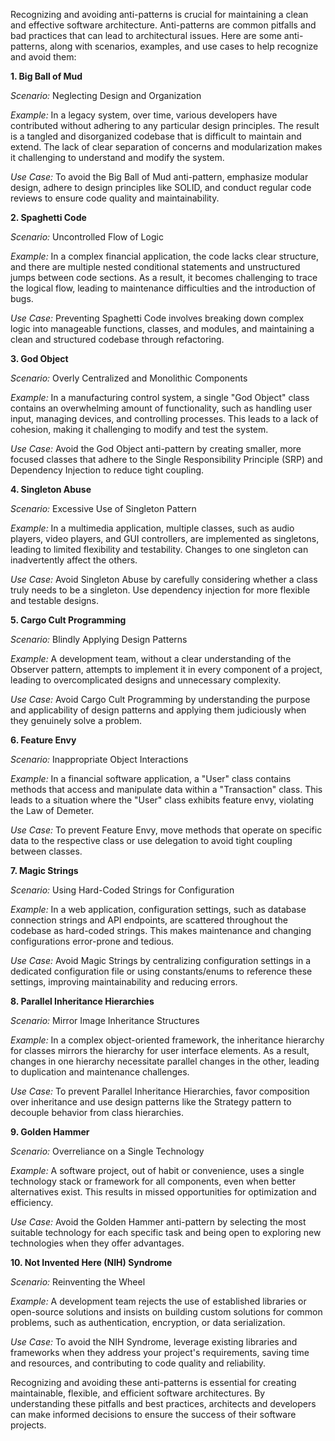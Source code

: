 Recognizing and avoiding anti-patterns is crucial for maintaining a clean and effective software architecture. Anti-patterns are common pitfalls and bad practices that can lead to architectural issues. Here are some anti-patterns, along with scenarios, examples, and use cases to help recognize and avoid them:

**1. Big Ball of Mud**

_Scenario:_ Neglecting Design and Organization

_Example:_ In a legacy system, over time, various developers have contributed without adhering to any particular design principles. The result is a tangled and disorganized codebase that is difficult to maintain and extend. The lack of clear separation of concerns and modularization makes it challenging to understand and modify the system.

_Use Case:_ To avoid the Big Ball of Mud anti-pattern, emphasize modular design, adhere to design principles like SOLID, and conduct regular code reviews to ensure code quality and maintainability.

**2. Spaghetti Code**

_Scenario:_ Uncontrolled Flow of Logic

_Example:_ In a complex financial application, the code lacks clear structure, and there are multiple nested conditional statements and unstructured jumps between code sections. As a result, it becomes challenging to trace the logical flow, leading to maintenance difficulties and the introduction of bugs.

_Use Case:_ Preventing Spaghetti Code involves breaking down complex logic into manageable functions, classes, and modules, and maintaining a clean and structured codebase through refactoring.

**3. God Object**

_Scenario:_ Overly Centralized and Monolithic Components

_Example:_ In a manufacturing control system, a single "God Object" class contains an overwhelming amount of functionality, such as handling user input, managing devices, and controlling processes. This leads to a lack of cohesion, making it challenging to modify and test the system.

_Use Case:_ Avoid the God Object anti-pattern by creating smaller, more focused classes that adhere to the Single Responsibility Principle (SRP) and Dependency Injection to reduce tight coupling.

**4. Singleton Abuse**

_Scenario:_ Excessive Use of Singleton Pattern

_Example:_ In a multimedia application, multiple classes, such as audio players, video players, and GUI controllers, are implemented as singletons, leading to limited flexibility and testability. Changes to one singleton can inadvertently affect the others.

_Use Case:_ Avoid Singleton Abuse by carefully considering whether a class truly needs to be a singleton. Use dependency injection for more flexible and testable designs.

**5. Cargo Cult Programming**

_Scenario:_ Blindly Applying Design Patterns

_Example:_ A development team, without a clear understanding of the Observer pattern, attempts to implement it in every component of a project, leading to overcomplicated designs and unnecessary complexity.

_Use Case:_ Avoid Cargo Cult Programming by understanding the purpose and applicability of design patterns and applying them judiciously when they genuinely solve a problem.

**6. Feature Envy**

_Scenario:_ Inappropriate Object Interactions

_Example:_ In a financial software application, a "User" class contains methods that access and manipulate data within a "Transaction" class. This leads to a situation where the "User" class exhibits feature envy, violating the Law of Demeter.

_Use Case:_ To prevent Feature Envy, move methods that operate on specific data to the respective class or use delegation to avoid tight coupling between classes.

**7. Magic Strings**

_Scenario:_ Using Hard-Coded Strings for Configuration

_Example:_ In a web application, configuration settings, such as database connection strings and API endpoints, are scattered throughout the codebase as hard-coded strings. This makes maintenance and changing configurations error-prone and tedious.

_Use Case:_ Avoid Magic Strings by centralizing configuration settings in a dedicated configuration file or using constants/enums to reference these settings, improving maintainability and reducing errors.

**8. Parallel Inheritance Hierarchies**

_Scenario:_ Mirror Image Inheritance Structures

_Example:_ In a complex object-oriented framework, the inheritance hierarchy for classes mirrors the hierarchy for user interface elements. As a result, changes in one hierarchy necessitate parallel changes in the other, leading to duplication and maintenance challenges.

_Use Case:_ To prevent Parallel Inheritance Hierarchies, favor composition over inheritance and use design patterns like the Strategy pattern to decouple behavior from class hierarchies.

**9. Golden Hammer**

_Scenario:_ Overreliance on a Single Technology

_Example:_ A software project, out of habit or convenience, uses a single technology stack or framework for all components, even when better alternatives exist. This results in missed opportunities for optimization and efficiency.

_Use Case:_ Avoid the Golden Hammer anti-pattern by selecting the most suitable technology for each specific task and being open to exploring new technologies when they offer advantages.

**10. Not Invented Here (NIH) Syndrome**

_Scenario:_ Reinventing the Wheel

_Example:_ A development team rejects the use of established libraries or open-source solutions and insists on building custom solutions for common problems, such as authentication, encryption, or data serialization.

_Use Case:_ To avoid the NIH Syndrome, leverage existing libraries and frameworks when they address your project's requirements, saving time and resources, and contributing to code quality and reliability.

Recognizing and avoiding these anti-patterns is essential for creating maintainable, flexible, and efficient software architectures. By understanding these pitfalls and best practices, architects and developers can make informed decisions to ensure the success of their software projects.